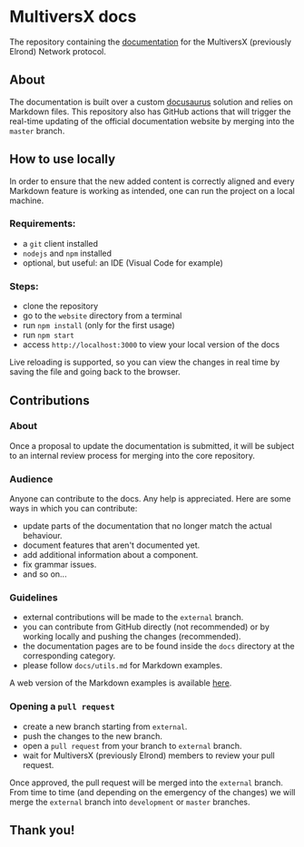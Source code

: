 # MultiversX docs

The repository containing the [documentation](https://docs.multiversx.com) for the MultiversX (previously Elrond) Network protocol.

## About

The documentation is built over a custom [docusaurus](https://docusaurus.io/) solution and relies on Markdown files.
This repository also has GitHub actions that will trigger the real-time updating of the official documentation website by merging into the `master` branch.

## How to use locally

In order to ensure that the new added content is correctly aligned and every Markdown feature is working as intended, one can run the project on a local machine.

### Requirements:

- a `git` client installed
- `nodejs` and `npm` installed
- optional, but useful: an IDE (Visual Code for example)

### Steps:

- clone the repository
- go to the `website` directory from a terminal
- run `npm install` (only for the first usage)
- run `npm start`
- access `http://localhost:3000` to view your local version of the docs

Live reloading is supported, so you can view the changes in real time by saving the file and going back to the browser.

## Contributions

### About

Once a proposal to update the documentation is submitted, it will be subject to an internal review process for merging into the core repository.

### Audience

Anyone can contribute to the docs. Any help is appreciated. Here are some ways in which you can contribute:

- update parts of the documentation that no longer match the actual behaviour.
- document features that aren't documented yet.
- add additional information about a component.
- fix grammar issues.
- and so on...

### Guidelines

- external contributions will be made to the `external` branch.
- you can contribute from GitHub directly (not recommended) or by working locally and pushing the changes (recommended).
- the documentation pages are to be found inside the `docs` directory at the corresponding category.
- please follow `docs/utils.md` for Markdown examples.

A web version of the Markdown examples is available [here](https://docs.multiversx.com/utils/).

### Opening a `pull request`

- create a new branch starting from `external`.
- push the changes to the new branch.
- open a `pull request` from your branch to `external` branch.
- wait for MultiversX (previously Elrond) members to review your pull request.

Once approved, the pull request will be merged into the `external` branch. From time to time (and depending on the emergency of the changes) we will merge the `external` branch into `development` or `master` branches.

## **Thank you!**
